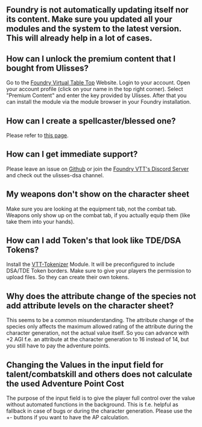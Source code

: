 ## **Foundry is not automatically updating itself nor its content. Make sure you updated all your modules and the system to the latest version. This will already help in a lot of cases.**

## How can I unlock the premium content that I bought from Ulisses?
Go to the [Foundry Virtual Table Top](https://foundryvtt.com/) Website. Login to your account. Open your account profile (click on your name in the top right corner). Select "Premium Content" and enter the key provided by Ulisses. After that you can install the module via the module browser in your Foundry installation.

## How can I create a spellcaster/blessed one?
Please refer to [this page](https://github.com/Plushtoast/dsa5-foundryVTT/wiki/Spellcaster--and--Blessed-One-Creation).

## How can I get immediate support?
Please leave an issue on [Github](https://github.com/Plushtoast/dsa5-foundryVTT/issues) or join the [Foundry VTT's Discord Server](https://discord.gg/foundryvtt) and check out the ulisses-dsa channel.

## My weapons don't show on the character sheet
Make sure you are looking at the equipment tab, not the combat tab. Weapons only show up on the combat tab, if you actually equip them (like take them into your hands).

## How can I add Token's that look like TDE/DSA Tokens?
Install the [VTT-Tokenizer](https://github.com/mrprimate/vtta-tokenizer) Module. It will be preconfigured to include DSA/TDE Token borders.
Make sure to give your players the permission to upload files. So they can create their own tokens.

## Why does the attribute change of the species not add attribute levels on the character sheet?
This seems to be a common misunderstanding. The attribute change of the species only affects the maximum allowed rating of the attribute during the character generation, not the actual value itself. So you can advance with +2 AGI f.e. an attribute at the character generation to 16 instead of 14, but you still have to pay the adventure points.

## Changing the Values in the input field for talent/combatskill and others does not calculate the used Adventure Point Cost
The purpose of the input field is to give the player full control over the value without automated functions in the background. This is f.e. helpful as fallback in case of bugs or during the character generation. Please use the +- buttons if you want to have the AP calculation.